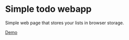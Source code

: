 # Simple todo webapp

Simple web page that stores your lists in browser storage.

[Demo](https://chakradarraju.github.io/todo/)
